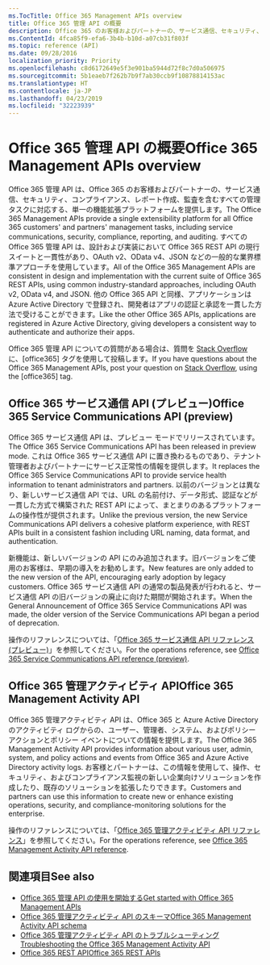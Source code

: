 ```yaml
---
ms.TocTitle: Office 365 Management APIs overview
title: Office 365 管理 API の概要
description: Office 365 のお客様およびパートナーの、サービス通信、セキュリティ、コンプライアンス、レポート作成、監査を含むすべての管理タスクに対応する、単一の機能拡張プラットフォームを提供します。
ms.ContentId: 4fca85f9-efa6-3b4b-b10d-a07cb31f803f
ms.topic: reference (API)
ms.date: 09/28/2016
localization_priority: Priority
ms.openlocfilehash: c8d6172649e5f3e901ba5944d72f8c7d0a506975
ms.sourcegitcommit: 5b1eaeb7f262b7b9f7ab30ccb9f10878814153ac
ms.translationtype: HT
ms.contentlocale: ja-JP
ms.lasthandoff: 04/23/2019
ms.locfileid: "32223939"
---
```

# <a name="office-365-management-apis-overview"></a><span data-ttu-id="2ae7b-103">Office 365 管理 API の概要</span><span class="sxs-lookup"><span data-stu-id="2ae7b-103">Office 365 Management APIs overview</span></span>

<span data-ttu-id="2ae7b-104">Office 365 管理 API は、Office 365 のお客様およびパートナーの、サービス通信、セキュリティ、コンプライアンス、レポート作成、監査を含むすべての管理タスクに対応する、単一の機能拡張プラットフォームを提供します。</span><span class="sxs-lookup"><span data-stu-id="2ae7b-104">The Office 365 Management APIs provide a single extensibility platform for all Office 365 customers' and partners' management tasks, including service communications, security, compliance, reporting, and auditing.</span></span> <span data-ttu-id="2ae7b-105">すべての Office 365 管理 API は、設計および実装において Office 365 REST API の現行スイートと一貫性があり、OAuth v2、OData v4、JSON などの一般的な業界標準アプローチを使用しています。</span><span class="sxs-lookup"><span data-stu-id="2ae7b-105">All of the Office 365 Management APIs are consistent in design and implementation with the current suite of Office 365 REST APIs, using common industry-standard approaches, including OAuth v2, OData v4, and JSON.</span></span> <span data-ttu-id="2ae7b-106">他の Office 365 API と同様、アプリケーションは Azure Active Directory で登録され、開発者はアプリの認証と承認を一貫した方法で受けることができます。</span><span class="sxs-lookup"><span data-stu-id="2ae7b-106">Like the other Office 365 APIs, applications are registered in Azure Active Directory, giving developers a consistent way to authenticate and authorize their apps.</span></span>

<span data-ttu-id="2ae7b-107">Office 365 管理 API についての質問がある場合は、質問を [Stack Overflow](http://stackoverflow.com/tags/office365) に、[office365] タグを使用して投稿します。</span><span class="sxs-lookup"><span data-stu-id="2ae7b-107">If you have questions about the Office 365 Management APIs, post your question on [Stack Overflow](http://stackoverflow.com/tags/office365), using the [office365] tag.</span></span>

## <a name="office-365-service-communications-api-preview"></a><span data-ttu-id="2ae7b-108">Office 365 サービス通信 API (プレビュー)</span><span class="sxs-lookup"><span data-stu-id="2ae7b-108">Office 365 Service Communications API (preview)</span></span>

<span data-ttu-id="2ae7b-109">Office 365 サービス通信 API は、プレビュー モードでリリースされています。</span><span class="sxs-lookup"><span data-stu-id="2ae7b-109">The Office 365 Service Communications API has been released in preview mode.</span></span> <span data-ttu-id="2ae7b-110">これは Office 365 サービス通信 API に置き換わるものであり、テナント管理者およびパートナーにサービス正常性の情報を提供します。</span><span class="sxs-lookup"><span data-stu-id="2ae7b-110">It replaces the Office 365 Service Communications API to provide service health information to tenant administrators and partners.</span></span> <span data-ttu-id="2ae7b-111">以前のバージョンとは異なり、新しいサービス通信 API では、URL の名前付け、データ形式、認証などが一貫した方式で構築された REST API によって、まとまりのあるプラットフォームの操作性が提供されます。</span><span class="sxs-lookup"><span data-stu-id="2ae7b-111">Unlike the previous version, the new Service Communications API delivers a cohesive platform experience, with REST APIs built in a consistent fashion including URL naming, data format, and authentication.</span></span>

<span data-ttu-id="2ae7b-112">新機能は、新しいバージョンの API にのみ追加されます。旧バージョンをご使用のお客様は、早期の導入をお勧めします。</span><span class="sxs-lookup"><span data-stu-id="2ae7b-112">New features are only added to the new version of the API, encouraging early adoption by legacy customers.</span></span> <span data-ttu-id="2ae7b-113">Office 365 サービス通信 API の通常の製品発表が行われると、サービス通信 API の旧バージョンの廃止に向けた期間が開始されます。</span><span class="sxs-lookup"><span data-stu-id="2ae7b-113">When the General Announcement of Office 365 Service Communications API was made, the older version of the Service Communications API began a period of deprecation.</span></span> 

<span data-ttu-id="2ae7b-114">操作のリファレンスについては、「[Office 365 サービス通信 API リファレンス (プレビュー)](office-365-service-communications-api-reference.md)」を参照してください。</span><span class="sxs-lookup"><span data-stu-id="2ae7b-114">For the operations reference, see [Office 365 Service Communications API reference (preview)](office-365-service-communications-api-reference.md).</span></span>


## <a name="office-365-management-activity-api"></a><span data-ttu-id="2ae7b-115">Office 365 管理アクティビティ API</span><span class="sxs-lookup"><span data-stu-id="2ae7b-115">Office 365 Management Activity API</span></span>

<span data-ttu-id="2ae7b-116">Office 365 管理アクティビティ API は、Office 365 と Azure Active Directory のアクティビティ ログからの、ユーザー、管理者、システム、およびポリシー アクションとポリシー イベントについての情報を提供します。</span><span class="sxs-lookup"><span data-stu-id="2ae7b-116">The Office 365 Management Activity API provides information about various user, admin, system, and policy actions and events from Office 365 and Azure Active Directory activity logs.</span></span> <span data-ttu-id="2ae7b-117">お客様とパートナーは、この情報を使用して、操作、セキュリティ、およびコンプライアンス監視の新しい企業向けソリューションを作成したり、既存のソリューションを拡張したりできます。</span><span class="sxs-lookup"><span data-stu-id="2ae7b-117">Customers and partners can use this information to create new or enhance existing operations, security, and compliance-monitoring solutions for the enterprise.</span></span> 

<span data-ttu-id="2ae7b-118">操作のリファレンスについては、「[Office 365 管理アクティビティ API リファレンス](office-365-management-activity-api-reference.md)」を参照してください。</span><span class="sxs-lookup"><span data-stu-id="2ae7b-118">For the operations reference, see [Office 365 Management Activity API reference](office-365-management-activity-api-reference.md).</span></span>

## <a name="see-also"></a><span data-ttu-id="2ae7b-119">関連項目</span><span class="sxs-lookup"><span data-stu-id="2ae7b-119">See also</span></span>

- [<span data-ttu-id="2ae7b-120">Office 365 管理 API の使用を開始する</span><span class="sxs-lookup"><span data-stu-id="2ae7b-120">Get started with Office 365 Management APIs</span></span>](get-started-with-office-365-management-apis.md)
- [<span data-ttu-id="2ae7b-121">Office 365 管理アクティビティ API のスキーマ</span><span class="sxs-lookup"><span data-stu-id="2ae7b-121">Office 365 Management Activity API schema</span></span>](office-365-management-activity-api-schema.md)
- [<span data-ttu-id="2ae7b-122">Office 365 管理アクティビティ API のトラブルシューティング</span><span class="sxs-lookup"><span data-stu-id="2ae7b-122">Troubleshooting the Office 365 Management Activity API</span></span>](troubleshooting-the-office-365-management-activity-api.md)
- [<span data-ttu-id="2ae7b-123">Office 365 REST API</span><span class="sxs-lookup"><span data-stu-id="2ae7b-123">Office 365 REST APIs</span></span>](https://docs.microsoft.com/ja-JP/previous-versions/office/office-365-api/how-to/platform-development-overview)

